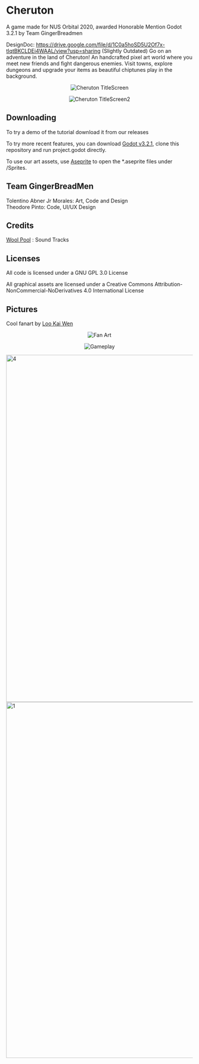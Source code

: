 # Cheruton
A game made for NUS Orbital 2020, awarded Honorable Mention 
Godot 3.2.1 by Team GingerBreadmen

DesignDoc: https://drive.google.com/file/d/1C0a5hoSD5U2Of7x-tIqtBKCLDEi4WAAL/view?usp=sharing (Slightly Outdated)
Go on an adventure in the land of Cheruton! An handcrafted pixel art world where you meet new friends and fight dangerous enemies. Visit towns, explore dungeons and upgrade your items as beautiful chiptunes play in the background.  

<p align = "center">
    <img src="https://i.ibb.co/WWmX4VQ/UI-Main-Menu.gif" alt="Cheruton TitleScreen">
</p>
<p align = "center">
    <img src="https://i.ibb.co/LNd9v20/mainmenu1080below.gif" alt="Cheruton TitleScreen2">
</p>


## Downloading
To try a demo of the tutorial download it from our releases

To try more recent features, you can download [Godot v3.2.1](https://downloads.tuxfamily.org/godotengine/3.2.1/), clone this repository and run project.godot directly.  

To use our art assets, use  [Aseprite](https://store.steampowered.com/app/431730/Aseprite/) to open the *.aseprite files under /Sprites.  

## Team GingerBreadMen
Tolentino Abner Jr Morales: Art, Code and Design   
Theodore Pinto: Code, UI/UX Design   

## Credits
[Wool Pool](https://soundcloud.com/gubera) : Sound Tracks  

## Licenses
All code is licensed under a GNU GPL 3.0 License   

All graphical assets are licensed under a Creative Commons Attribution-NonCommercial-NoDerivatives 4.0 International License 

## Pictures
Cool fanart by [Loo Kai Wen](https://www.instagram.com/okai_iwen/)
<p align = "center">
    <img src="https://i.ibb.co/FwTstCv/Whats-App-Image-2020-08-23-at-1-29-59-AM.jpg" alt="Fan Art">
</p>

<p align = "center">
    <img src="https://i.ibb.co/FzvMPX3/Gameplay.png" alt="Gameplay">
</p>

<img width="936" alt="4" src="https://user-images.githubusercontent.com/55742254/110230844-bec9b980-7f4e-11eb-996b-118241affe02.png">
<img width="960" alt="1" src="https://user-images.githubusercontent.com/55742254/110230851-d012c600-7f4e-11eb-9359-c953d13eb914.png">


